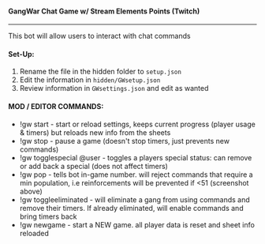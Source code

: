 #### GangWar Chat Game w/ Stream Elements Points (Twitch)
***
This bot will allow users to interact with chat commands

#### Set-Up:
1) Rename the file in the hidden folder to `setup.json`
2) Edit the information in `hidden/GWsetup.json`
3) Review information in `GWsettings.json` and edit as wanted


#### MOD / EDITOR COMMANDS:
 - !gw start - start or reload settings, keeps current progress (player usage & timers) but reloads new info from the sheets
 - !gw stop - pause a game (doesn't stop timers, just prevents new commands)
 - !gw togglespecial @user - toggles a players special status: can remove or add back a special (does not affect timers)
 - !gw pop <number> - tells bot in-game number. will reject commands that require a min population, i.e reinforcements will be prevented if <51  (screenshot above)
 - !gw toggleeliminated <color> - will eliminate a gang from using commands and remove their timers. If already eliminated, will enable commands and bring timers back
 - !gw newgame - start a NEW game. all player data is reset and sheet info reloaded
